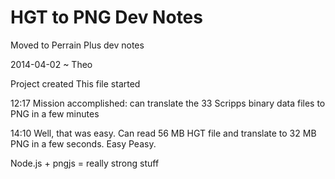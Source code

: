 HGT to PNG Dev Notes
===

Moved to Perrain Plus dev notes

2014-04-02 ~ Theo

Project created 
This file started

12:17
Mission accomplished: can translate the 33 Scripps binary data files to PNG in a few minutes

14:10
Well, that was easy. Can read 56 MB HGT file and translate to 32 MB PNG in a few seconds. Easy Peasy.

Node.js + pngjs = really strong stuff